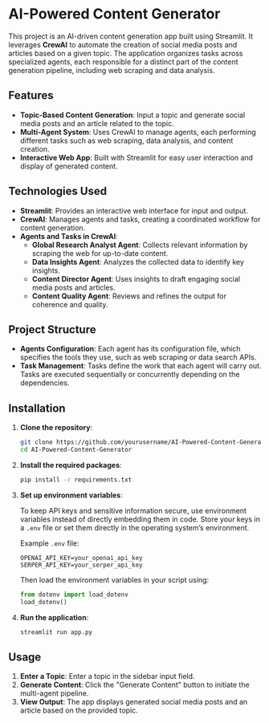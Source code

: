 # AI-Powered Content Generator

This project is an AI-driven content generation app built using Streamlit. It leverages **CrewAI** to automate the creation of social media posts and articles based on a given topic. The application organizes tasks across specialized agents, each responsible for a distinct part of the content generation pipeline, including web scraping and data analysis.

## Features

- **Topic-Based Content Generation**: Input a topic and generate social media posts and an article related to the topic.
- **Multi-Agent System**: Uses CrewAI to manage agents, each performing different tasks such as web scraping, data analysis, and content creation.
- **Interactive Web App**: Built with Streamlit for easy user interaction and display of generated content.

## Technologies Used

- **Streamlit**: Provides an interactive web interface for input and output.
- **CrewAI**: Manages agents and tasks, creating a coordinated workflow for content generation.
- **Agents and Tasks in CrewAI**: 
  - **Global Research Analyst Agent**: Collects relevant information by scraping the web for up-to-date content.
  - **Data Insights Agent**: Analyzes the collected data to identify key insights.
  - **Content Director Agent**: Uses insights to draft engaging social media posts and articles.
  - **Content Quality Agent**: Reviews and refines the output for coherence and quality.

## Project Structure

- **Agents Configuration**: Each agent has its configuration file, which specifies the tools they use, such as web scraping or data search APIs.
- **Task Management**: Tasks define the work that each agent will carry out. Tasks are executed sequentially or concurrently depending on the dependencies.

## Installation

1. **Clone the repository**:
   ```bash
   git clone https://github.com/yourusername/AI-Powered-Content-Generator.git
   cd AI-Powered-Content-Generator
   ```

2. **Install the required packages**:
   ```bash
   pip install -r requirements.txt
   ```

3. **Set up environment variables**:

   To keep API keys and sensitive information secure, use environment variables instead of directly embedding them in code. Store your keys in a `.env` file or set them directly in the operating system’s environment.

   Example `.env` file:
   ```
   OPENAI_API_KEY=your_openai_api_key
   SERPER_API_KEY=your_serper_api_key
   ```

   Then load the environment variables in your script using:
   ```python
   from dotenv import load_dotenv
   load_dotenv()
   ```

4. **Run the application**:
   ```bash
   streamlit run app.py
   ```

## Usage

1. **Enter a Topic**: Enter a topic in the sidebar input field.
2. **Generate Content**: Click the "Generate Content" button to initiate the multi-agent pipeline.
3. **View Output**: The app displays generated social media posts and an article based on the provided topic.
